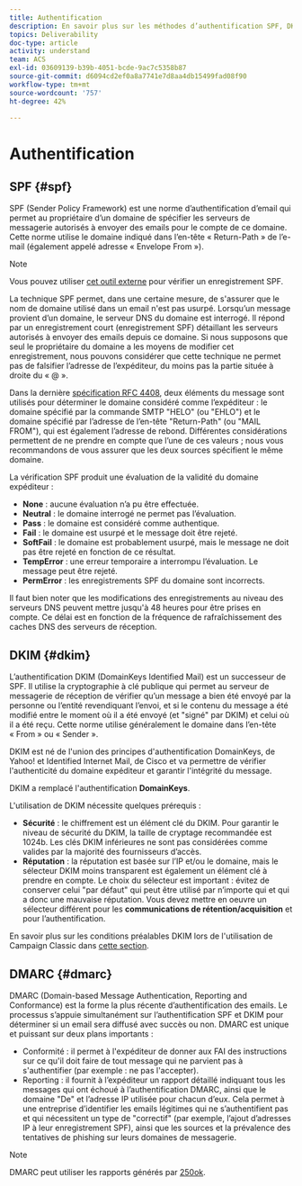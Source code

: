 ```yaml
---
title: Authentification
description: En savoir plus sur les méthodes d’authentification SPF, DKIM et DMARC.
topics: Deliverability
doc-type: article
activity: understand
team: ACS
exl-id: 03609139-b39b-4051-bcde-9ac7c5358b87
source-git-commit: d6094cd2ef0a8a7741e7d8aa4db15499fad08f90
workflow-type: tm+mt
source-wordcount: '757'
ht-degree: 42%

---
```


# Authentification

## SPF {#spf}

SPF (Sender Policy Framework) est une norme d’authentification d’email qui permet au propriétaire d’un domaine de spécifier les serveurs de messagerie autorisés à envoyer des emails pour le compte de ce domaine. Cette norme utilise le domaine indiqué dans l’en-tête « Return-Path » de l’e-mail (également appelé adresse « Envelope From »).

>[!NOTE]
>
>Vous pouvez utiliser [cet outil externe](https://www.kitterman.com/spf/validate.html) pour vérifier un enregistrement SPF.

La technique SPF permet, dans une certaine mesure, de s&#39;assurer que le nom de domaine utilisé dans un email n&#39;est pas usurpé. Lorsqu’un message provient d’un domaine, le serveur DNS du domaine est interrogé. Il répond par un enregistrement court (enregistrement SPF) détaillant les serveurs autorisés à envoyer des emails depuis ce domaine. Si nous supposons que seul le propriétaire du domaine a les moyens de modifier cet enregistrement, nous pouvons considérer que cette technique ne permet pas de falsifier l’adresse de l’expéditeur, du moins pas la partie située à droite du « @ ».

Dans la dernière [spécification RFC 4408](https://www.rfc-editor.org/info/rfc4408), deux éléments du message sont utilisés pour déterminer le domaine considéré comme l’expéditeur : le domaine spécifié par la commande SMTP &quot;HELO&quot; (ou &quot;EHLO&quot;) et le domaine spécifié par l’adresse de l’en-tête &quot;Return-Path&quot; (ou &quot;MAIL FROM&quot;), qui est également l’adresse de rebond. Différentes considérations permettent de ne prendre en compte que l’une de ces valeurs ; nous vous recommandons de vous assurer que les deux sources spécifient le même domaine.

La vérification SPF produit une évaluation de la validité du domaine expéditeur :

* **None** : aucune évaluation n’a pu être effectuée.
* **Neutral** : le domaine interrogé ne permet pas l’évaluation.
* **Pass** : le domaine est considéré comme authentique.
* **Fail** : le domaine est usurpé et le message doit être rejeté.
* **SoftFail** : le domaine est probablement usurpé, mais le message ne doit pas être rejeté en fonction de ce résultat.
* **TempError** : une erreur temporaire a interrompu l’évaluation. Le message peut être rejeté.
* **PermError** : les enregistrements SPF du domaine sont incorrects.

Il faut bien noter que les modifications des enregistrements au niveau des serveurs DNS peuvent mettre jusqu&#39;à 48 heures pour être prises en compte. Ce délai est en fonction de la fréquence de rafraîchissement des caches DNS des serveurs de réception.

## DKIM {#dkim}

L’authentification DKIM (DomainKeys Identified Mail) est un successeur de SPF. Il utilise la cryptographie à clé publique qui permet au serveur de messagerie de réception de vérifier qu’un message a bien été envoyé par la personne ou l’entité revendiquant l’envoi, et si le contenu du message a été modifié entre le moment où il a été envoyé (et &quot;signé&quot; par DKIM) et celui où il a été reçu. Cette norme utilise généralement le domaine dans l’en-tête « From » ou « Sender ».

DKIM est né de l&#39;union des principes d&#39;authentification DomainKeys, de Yahoo! et Identified Internet Mail, de Cisco et va permettre de vérifier l&#39;authenticité du domaine expéditeur et garantir l&#39;intégrité du message.

DKIM a remplacé l&#39;authentification **DomainKeys**.

L&#39;utilisation de DKIM nécessite quelques prérequis :

* **Sécurité** : le chiffrement est un élément clé du DKIM. Pour garantir le niveau de sécurité du DKIM, la taille de cryptage recommandée est 1024b. Les clés DKIM inférieures ne sont pas considérées comme valides par la majorité des fournisseurs d’accès.
* **Réputation** : la réputation est basée sur l’IP et/ou le domaine, mais le sélecteur DKIM moins transparent est également un élément clé à prendre en compte. Le choix du sélecteur est important : évitez de conserver celui &quot;par défaut&quot; qui peut être utilisé par n’importe qui et qui a donc une mauvaise réputation. Vous devez mettre en oeuvre un sélecteur différent pour les **communications de rétention/acquisition** et pour l’authentification.

En savoir plus sur les conditions préalables DKIM lors de l&#39;utilisation de Campaign Classic dans [cette section](/help/additional-resources/acc-technical-recommendations.md#dkim-acc).

## DMARC {#dmarc}

DMARC (Domain-based Message Authentication, Reporting and Conformance) est la forme la plus récente d’authentification des emails. Le processus s’appuie simultanément sur l’authentification SPF et DKIM pour déterminer si un email sera diffusé avec succès ou non. DMARC est unique et puissant sur deux plans importants :

* Conformité : il permet à l&#39;expéditeur de donner aux FAI des instructions sur ce qu&#39;il doit faire de tout message qui ne parvient pas à s&#39;authentifier (par exemple : ne pas l&#39;accepter).
* Reporting : il fournit à l’expéditeur un rapport détaillé indiquant tous les messages qui ont échoué à l’authentification DMARC, ainsi que le domaine &quot;De&quot; et l’adresse IP utilisée pour chacun d’eux. Cela permet à une entreprise d’identifier les emails légitimes qui ne s’authentifient pas et qui nécessitent un type de &quot;correctif&quot; (par exemple, l’ajout d’adresses IP à leur enregistrement SPF), ainsi que les sources et la prévalence des tentatives de phishing sur leurs domaines de messagerie.

>[!NOTE]
>
>DMARC peut utiliser les rapports générés par [250ok](https://250ok.com/).
